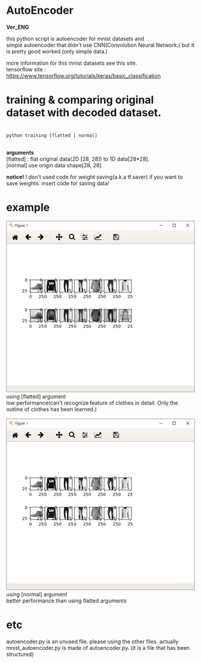 # AutoEncoder
__Ver_ENG__

this python script is autoencoder for mnist datasets and<br> 
simple autoencoder that didn't use CNN(Convolution Neural Network.)
but it is pretty good worked.(only simple data.)


more information for this mnist datasets see this site. 
<br>tensorflow site : https://www.tensorflow.org/tutorials/keras/basic_classification



# training & comparing original dataset with decoded dataset.
<pre>
<code>
python training [flatted | normal]
</code>
</pre>
__arguments__<br>
[flatted] : flat original data(2D [28, 28]) to 1D data[28*28].<br>
[normal] use origin data shape[28, 28]

__notice!__ 
I don't used code for weight saving(a.k.a tf.saver)
if you want to save weights. insert code for saving data!


# example

<img src="./example_image/flat.png">
using [flatted] argument<br>
low performance(can't recognize feature of clothes in detail. Only the outline of clothes has been learned.)

<br>
<br>
<img src="./example_image/normal.png"><br>
using [normal] argument<br>
better performance than using flatted arguments



# etc
autoencoder.py is an unused file. please using the other files.
actually mnist_autoencoder.py is made of autoencoder.py. (it is a file that has been structured)


